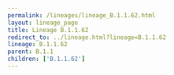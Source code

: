 ```yaml
---
permalink: /lineages/lineage_B.1.1.62.html
layout: lineage_page
title: Lineage B.1.1.62
redirect_to: ../lineage.html?lineage=B.1.1.62
lineage: B.1.1.62
parent: B.1.1
children: ['B.1.1.62']
---
```

